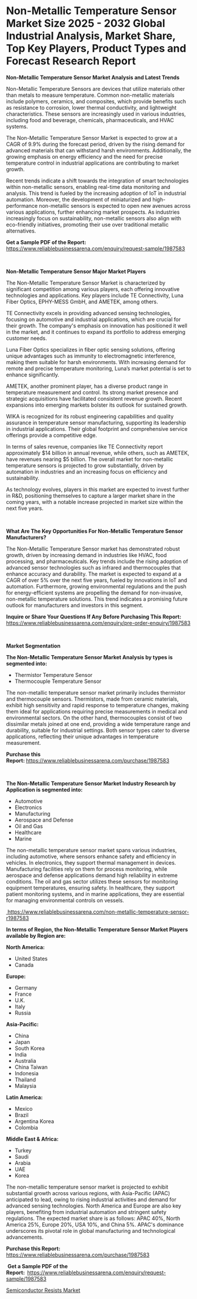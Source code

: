 <p><h1>Non-Metallic Temperature Sensor Market Size 2025 - 2032 Global Industrial Analysis, Market Share, Top Key Players, Product Types and Forecast Research Report</h1></p><p><strong>Non-Metallic Temperature Sensor Market Analysis and Latest Trends</strong></p>
<p><p>Non-Metallic Temperature Sensors are devices that utilize materials other than metals to measure temperature. Common non-metallic materials include polymers, ceramics, and composites, which provide benefits such as resistance to corrosion, lower thermal conductivity, and lightweight characteristics. These sensors are increasingly used in various industries, including food and beverage, chemicals, pharmaceuticals, and HVAC systems.</p><p>The Non-Metallic Temperature Sensor Market is expected to grow at a CAGR of 9.9% during the forecast period, driven by the rising demand for advanced materials that can withstand harsh environments. Additionally, the growing emphasis on energy efficiency and the need for precise temperature control in industrial applications are contributing to market growth. </p><p>Recent trends indicate a shift towards the integration of smart technologies within non-metallic sensors, enabling real-time data monitoring and analysis. This trend is fueled by the increasing adoption of IoT in industrial automation. Moreover, the development of miniaturized and high-performance non-metallic sensors is expected to open new avenues across various applications, further enhancing market prospects. As industries increasingly focus on sustainability, non-metallic sensors also align with eco-friendly initiatives, promoting their use over traditional metallic alternatives.</p></p>
<p><strong>Get a Sample PDF of the Report:&nbsp;</strong> <a href="https://www.reliablebusinessarena.com/enquiry/request-sample/1987583?utm_campaign=2107&utm_medium=2&utm_source=Github&utm_content=ia&utm_term=13022025&utm_id=non-metallic-temperature-sensor">https://www.reliablebusinessarena.com/enquiry/request-sample/1987583</a></p>
<p>&nbsp;</p>
<p><strong>Non-Metallic Temperature Sensor Major Market Players</strong></p>
<p><p>The Non-Metallic Temperature Sensor Market is characterized by significant competition among various players, each offering innovative technologies and applications. Key players include TE Connectivity, Luna Fiber Optics, EPHY-MESS GmbH, and AMETEK, among others.</p><p>TE Connectivity excels in providing advanced sensing technologies, focusing on automotive and industrial applications, which are crucial for their growth. The company's emphasis on innovation has positioned it well in the market, and it continues to expand its portfolio to address emerging customer needs. </p><p>Luna Fiber Optics specializes in fiber optic sensing solutions, offering unique advantages such as immunity to electromagnetic interference, making them suitable for harsh environments. With increasing demand for remote and precise temperature monitoring, Luna’s market potential is set to enhance significantly.</p><p>AMETEK, another prominent player, has a diverse product range in temperature measurement and control. Its strong market presence and strategic acquisitions have facilitated consistent revenue growth. Recent expansions into emerging markets bolster its outlook for sustained growth.</p><p>WIKA is recognized for its robust engineering capabilities and quality assurance in temperature sensor manufacturing, supporting its leadership in industrial applications. Their global footprint and comprehensive service offerings provide a competitive edge.</p><p>In terms of sales revenue, companies like TE Connectivity report approximately $14 billion in annual revenue, while others, such as AMETEK, have revenues nearing $5 billion. The overall market for non-metallic temperature sensors is projected to grow substantially, driven by automation in industries and an increasing focus on efficiency and sustainability.</p><p>As technology evolves, players in this market are expected to invest further in R&D, positioning themselves to capture a larger market share in the coming years, with a notable increase projected in market size within the next five years.</p></p>
<p>&nbsp;</p>
<p><strong>What Are The Key Opportunities For Non-Metallic Temperature Sensor Manufacturers?</strong></p>
<p><p>The Non-Metallic Temperature Sensor market has demonstrated robust growth, driven by increasing demand in industries like HVAC, food processing, and pharmaceuticals. Key trends include the rising adoption of advanced sensor technologies such as infrared and thermocouples that enhance accuracy and durability. The market is expected to expand at a CAGR of over 5% over the next five years, fueled by innovations in IoT and automation. Furthermore, growing environmental regulations and the push for energy-efficient systems are propelling the demand for non-invasive, non-metallic temperature solutions. This trend indicates a promising future outlook for manufacturers and investors in this segment.</p></p>
<p><strong>Inquire or Share Your Questions If Any Before Purchasing This Report:</strong> <a href="https://www.reliablebusinessarena.com/enquiry/pre-order-enquiry/1987583?utm_campaign=2107&utm_medium=2&utm_source=Github&utm_content=ia&utm_term=13022025&utm_id=non-metallic-temperature-sensor">https://www.reliablebusinessarena.com/enquiry/pre-order-enquiry/1987583</a></p>
<p>&nbsp;</p>
<p><strong>Market Segmentation</strong></p>
<p><strong>The Non-Metallic Temperature Sensor Market Analysis by types is segmented into:</strong></p>
<p><ul><li>Thermistor Temperature Sensor</li><li>Thermocouple Temperature Sensor</li></ul></p>
<p><p>The non-metallic temperature sensor market primarily includes thermistor and thermocouple sensors. Thermistors, made from ceramic materials, exhibit high sensitivity and rapid response to temperature changes, making them ideal for applications requiring precise measurements in medical and environmental sectors. On the other hand, thermocouples consist of two dissimilar metals joined at one end, providing a wide temperature range and durability, suitable for industrial settings. Both sensor types cater to diverse applications, reflecting their unique advantages in temperature measurement.</p></p>
<p><strong>Purchase this Report:&nbsp;</strong><a href="https://www.reliablebusinessarena.com/purchase/1987583?utm_campaign=2107&utm_medium=2&utm_source=Github&utm_content=ia&utm_term=13022025&utm_id=non-metallic-temperature-sensor">https://www.reliablebusinessarena.com/purchase/1987583</a></p>
<p>&nbsp;</p>
<p><strong>The Non-Metallic Temperature Sensor Market Industry Research by Application is segmented into:</strong></p>
<p><ul><li>Automotive</li><li>Electronics</li><li>Manufacturing</li><li>Aerospace and Defense</li><li>Oil and Gas</li><li>Healthcare</li><li>Marine</li></ul></p>
<p><p>The non-metallic temperature sensor market spans various industries, including automotive, where sensors enhance safety and efficiency in vehicles. In electronics, they support thermal management in devices. Manufacturing facilities rely on them for process monitoring, while aerospace and defense applications demand high reliability in extreme conditions. The oil and gas sector utilizes these sensors for monitoring equipment temperatures, ensuring safety. In healthcare, they support patient monitoring systems, and in marine applications, they are essential for managing environmental controls on vessels.</p></p>
<p><a href="https://www.reliablebusinessarena.com/non-metallic-temperature-sensor-r1987583?utm_campaign=2107&utm_medium=2&utm_source=Github&utm_content=ia&utm_term=13022025&utm_id=non-metallic-temperature-sensor">&nbsp;https://www.reliablebusinessarena.com/non-metallic-temperature-sensor-r1987583</a></p>
<p><strong>In terms of Region, the Non-Metallic Temperature Sensor Market Players available by Region are:</strong></p>
<p>
    <p> <strong> North America: </strong>
        <ul>
            <li>United States</li>
            <li>Canada</li>
        </ul>
        </p> 
    <p> <strong> Europe: </strong>
        <ul>
            <li>Germany</li>
            <li>France</li>
            <li>U.K.</li>
            <li>Italy</li>
            <li>Russia</li>
        </ul>
        </p> 
    <p> <strong> Asia-Pacific: </strong>
        <ul>
            <li>China</li>
            <li>Japan</li>
            <li>South Korea</li>
            <li>India</li>
            <li>Australia</li>
            <li>China Taiwan</li>
            <li>Indonesia</li>
            <li>Thailand</li>
            <li>Malaysia</li>
        </ul>
        </p> 
    <p> <strong> Latin America: </strong>
        <ul>
            <li>Mexico</li>
            <li>Brazil</li>
            <li>Argentina Korea</li>
            <li>Colombia</li>
        </ul>
        </p> 
    <p> <strong> Middle East & Africa: </strong>
        <ul>
            <li>Turkey</li>
            <li>Saudi</li>
            <li>Arabia</li>
            <li>UAE</li>
            <li>Korea</li>
        </ul>
    </p>
    </p>
<p><p>The non-metallic temperature sensor market is projected to exhibit substantial growth across various regions, with Asia-Pacific (APAC) anticipated to lead, owing to rising industrial activities and demand for advanced sensing technologies. North America and Europe are also key players, benefiting from industrial automation and stringent safety regulations. The expected market share is as follows: APAC 40%, North America 25%, Europe 20%, USA 10%, and China 5%. APAC's dominance underscores its pivotal role in global manufacturing and technological advancements.</p></p>
<p><strong>Purchase this Report: </strong><a href="https://www.reliablebusinessarena.com/purchase/1987583?utm_campaign=2107&utm_medium=2&utm_source=Github&utm_content=ia&utm_term=13022025&utm_id=non-metallic-temperature-sensor">https://www.reliablebusinessarena.com/purchase/1987583</a></p>
<p>&nbsp;<strong>Get a Sample PDF of the Report:&nbsp;&nbsp;</strong><a href="https://www.reliablebusinessarena.com/enquiry/request-sample/1987583?utm_campaign=2107&utm_medium=2&utm_source=Github&utm_content=ia&utm_term=13022025&utm_id=non-metallic-temperature-sensor">https://www.reliablebusinessarena.com/enquiry/request-sample/1987583</a></p>
<p><strong></strong></p>
<p><p><a href="https://github.com/elizabethdagraca/Market-Research-Report-List-5/blob/main/semiconductor-resists-market.md?utm_campaign=2107&utm_medium=2&utm_source=Github&utm_content=ia&utm_term=13022025&utm_id=non-metallic-temperature-sensor">Semiconductor Resists Market</a></p></p>